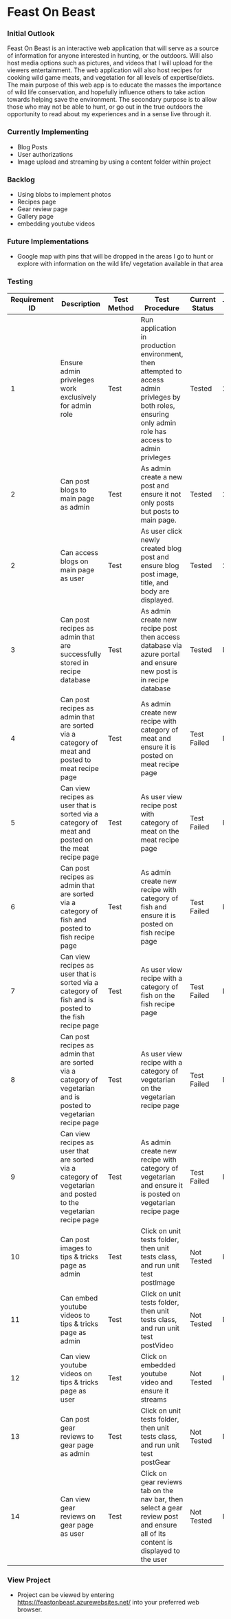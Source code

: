 # Feast On Beast

<h3>Initial Outlook</h3>

Feast On Beast is an interactive web application that will serve as a source of information for anyone interested in hunting, or the outdoors. Will also host media options such as pictures, and videos that I will upload for the viewers entertainment.  The web application will also host recipes for cooking wild game meats, and vegetation for all levels of expertise/diets. The main purpose of this web app is to educate the masses the importance of wild life conservation, and hopefully influence others to take action towards helping save the environment. The secondary purpose is to allow those who may not be able to hunt, or go out in the true outdoors the opportunity to read about my experiences and in a sense live through it.

<h3>Currently Implementing</h3>

- Blog Posts
- User authorizations
- Image upload and streaming by using a content folder within project

<h3>Backlog</h3>

- Using blobs to implement photos
- Recipes page
- Gear review page
- Gallery page
- embedding youtube videos

<h3>Future Implementations</h3>

- Google map with pins that will be dropped in the areas I go to hunt or explore with information on the wild life/ vegetation available in that area

<h3>Testing</h3>

| Requirement ID | Description | Test Method | Test Procedure | Current Status | TimeStamp |
| --- | --- | --- | --- | --- | --- |
| 1 | Ensure admin priveleges work exclusively for admin role | Test | Run application in production environment, then attempted to access admin privleges by both roles, ensuring only admin role has access to admin privleges | Tested | 20:14:38 | 
| 2 | Can post blogs to main page as admin | Test | As admin create a new post and ensure it not only posts but posts to main page. | Tested | 20:18:20 |
| 2 | Can access blogs on main page as user | Test | As user click newly created blog post and ensure blog post image, title, and body are displayed. | Tested | 20:28:00 |
| 3 | Can post recipes as admin that are successfully stored in recipe database | Test | As admin create new recipe post then access database via azure portal and ensure new post is in recipe database | Tested | N/A |
| 4 | Can post recipes as admin that are sorted via a category of meat and posted to meat recipe page | Test | As admin create new recipe with category of meat and ensure it is posted on meat recipe page | Test Failed | N/A |
| 5 | Can view recipes as user that is sorted via a category of meat and posted on the meat recipe page | Test | As user view recipe post with category of meat on the meat recipe page | Test Failed | N/A |
| 6 | Can post recipes as admin that are sorted via a category of fish and posted to fish recipe page | Test | As admin create new recipe with category of fish and ensure it is posted on fish recipe page | Test Failed | N/A |
| 7 | Can view recipes as user that is sorted via a category of fish and is posted to the fish recipe page | Test | As user view recipe with a category of fish on the fish recipe page | Test Failed | N/A |
| 8 | Can post recipes as admin that are sorted via a category of vegetarian and is posted to vegetarian recipe page | Test | As user view recipe with a category of vegetarian on the vegetarian recipe page | Test Failed | N/A |
| 9 | Can view recipes as user that are sorted via a category of vegetarian and posted to the vegetarian recipe page | Test | As admin create new recipe with category of vegetarian and ensure it is posted on vegetarian recipe page | Test Failed | N/A |
| 10 | Can post images to tips & tricks page as admin | Test | Click on unit tests folder, then unit tests class, and run unit test postImage | Not Tested | N/A |
| 11 | Can embed youtube videos to tips & tricks page as admin | Test | Click on unit tests folder, then unit tests class, and run unit test postVideo | Not Tested | N/A |
| 12 | Can view youtube videos on tips & tricks page as user | Test | Click on embedded youtube video and ensure it streams | Not Tested | N/A |
| 13 | Can post gear reviews to gear page as admin | Test | Click on unit tests folder, then unit tests class, and run unit test postGear | Not Tested | N/A |
| 14 | Can view gear reviews on gear page as user | Test | Click on gear reviews tab on the nav bar, then select a gear review post and ensure all of its content is displayed to the user | Not Tested | N/A |

<h3>View Project</h3>

- Project can be viewed by entering https://feastonbeast.azurewebsites.net/ into your preferred web browser. 
